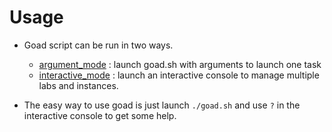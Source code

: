 # Usage

- Goad script can be run in two ways.
    - [argument_mode](/usage/goad_args/) : launch goad.sh with arguments to launch one task
    - [interactive_mode](/usage/goad_console/) : launch an interactive console to manage multiple labs and instances.

- The easy way to use goad is just launch `./goad.sh` and use `?` in the interactive console to get some help.
